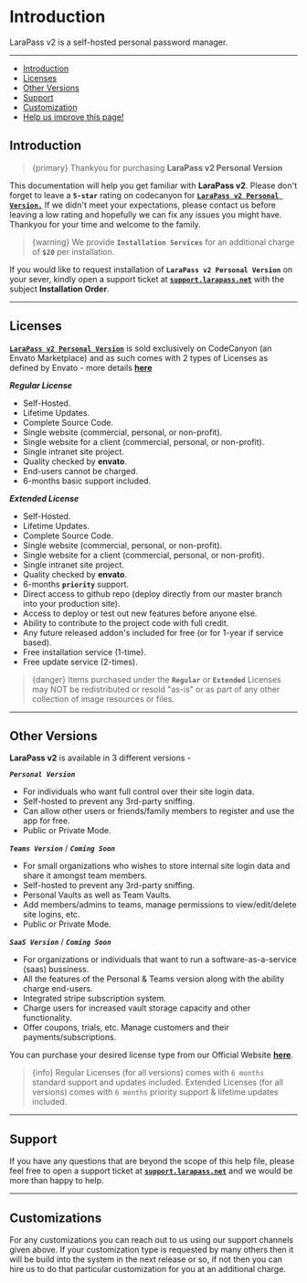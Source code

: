 # Introduction

LaraPass v2 is a self-hosted personal password manager.

---

- [Introduction](#introduction)
- [Licenses](#licenses)
- [Other Versions](#other-versions)
- [Support](#support)
- [Customization](#customization)
- [<a href="https://github.com/larapass/docs/edit/master/resources/docs/personal/introduction.md" target="_blank"><i class="fa fa-edit"></i> Help us improve this page!</a>](#)

<a name="introduction"></a>
## Introduction

> {primary} Thankyou for purchasing **LaraPass v2 Personal Version**

This documentation will help you get familiar with **LaraPass v2**. Please don't forget to leave a **`5-star`** rating on codecanyon for <a href="https://purchase.larapass.net/personal" target="_blank">**`LaraPass v2 Personal Version.`**</a> If we didn't meet your expectations, please contact us before leaving a low rating and hopefully we can fix any issues you might have. Thankyou for your time and welcome to the family.

> {warning} We provide **`Installation Services`** for an additional charge of **`$20`** per installation. 

If you would like to request installation of **`LaraPass v2 Personal Version`** on your sever, kindly open a support ticket at <a href="https://support.larapass.net" target="_blank">**`support.larapass.net`**</a> with the subject **Installation Order**.

---

<a name="licenses"></a>
## Licenses

<a href="https://purchase.larapass.net/personal" target="_blank">**`LaraPass v2 Personal Version`**</a> is sold exclusively on CodeCanyon (an Envato Marketplace) and as such comes with 2 types of Licenses as defined by Envato - more details [**here**](https://codecanyon.net/licenses/standard)

***Regular License***
+ Self-Hosted.
+ Lifetime Updates.
+ Complete Source Code.
+ Single website (commercial, personal, or non-profit).
+ Single website for a client (commercial, personal, or non-profit).
+ Single intranet site project.
+ Quality checked by **envato**.
+ End-users cannot be charged.
+ 6-months basic support included.

***Extended License***
+ Self-Hosted.
+ Lifetime Updates.
+ Complete Source Code.
+ Single website (commercial, personal, or non-profit).
+ Single website for a client (commercial, personal, or non-profit).
+ Single intranet site project.
+ Quality checked by **envato**.
+ 6-months **`priority`** support.
+ Direct access to github repo (deploy directly from our master branch into your production site).
+ Access to deploy or test out new features before anyone else.
+ Ability to contribute to the project code with full credit.
+ Any future released addon's included for free (or for 1-year if service based).
+ Free installation service (1-time).
+ Free update service (2-times).

> {danger} Items purchased under the **`Regular`** or **`Extended`** Licenses may NOT be redistributed or resold "as-is" or as part of any other collection of image resources or files.

---

<a name="other-versions"></a>
## Other Versions

**LaraPass v2** is available in 3 different versions -  

***`Personal Version`***
+ For individuals who want full control over their site login data.
+ Self-hosted to prevent any 3rd-party sniffing.
+ Can allow other users or friends/family members to register and use the app for free.
+ Public or Private Mode.

***`Teams Version`*** / ***`Coming Soon`***
+ For small organizations who wishes to store internal site login data and share it amongst team members.
+ Self-hosted to prevent any 3rd-party sniffing.
+ Personal Vaults as well as Team Vaults. 
+ Add members/admins to teams, manage permissions to view/edit/delete site logins, etc.
+ Public or Private Mode.

***`SaaS Version`*** / ***`Coming Soon`***
+ For organizations or individuals that want to run a software-as-a-service (saas) bussiness.
+ All the features of the Personal & Teams version along with the ability charge end-users.
+ Integrated stripe subscription system.
+ Charge users for increased vault storage capacity and other functionality.
+ Offer coupons, trials, etc. Manage customers and their payments/subscriptions.

You can purchase your desired license type from our Official Website [**here**](https://larapass.net).

> {info} Regular Licenses (for all versions) comes with ``6 months`` standard support and updates included. Extended Licenses  (for all versions) comes with ``6 months`` priority support & lifetime updates included. 

---

<a name="support"></a>
## Support

 If you have any questions that are beyond the scope of this help file, please feel free to open a support ticket at <a href="https://support.larapass.net" target="_blank">**`support.larapass.net`**</a> and we would be more than happy to help.

 ---

<a name="customization"></a>
## Customizations

 For any customizations you can reach out to us using our support channels given above. If your customization type is requested by many others then it will be build into the system in the next release or so, if not then you can hire us to do that particular customization for you at an additional charge.